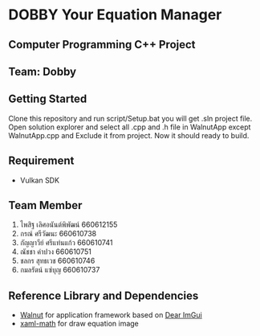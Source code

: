 # DOBBY Your Equation Manager
## Computer Programming C++ Project
## Team: Dobby

## Getting Started
Clone this repository and run script/Setup.bat you will get .sln project file. Open solution explorer and
select all .cpp and .h file in WalnutApp except WalnutApp.cpp and Exclude it from project. Now it should
ready to build.

## Requirement
- Vulkan SDK
	
## Team Member
1. ไพสิฐ เลิศอนันต์พิพัฒน์ 660612155
2. กรณ์ ศรีวัฒนะ 660610738
3. กัญญาวีย์ ศรีแท่นแก้ว 660610741
4. ณัชชา คำปวง 660610751
5. ชลกร สุทธเวช 660610746
6. กมลรัตน์ แซ่บุญ 660610737

## Reference Library and Dependencies
- [Walnut](https://github.com/StudioCherno/Walnut) for application framework based on [Dear ImGui](https://github.com/ocornut/imgui) 
- [xaml-math](https://github.com/ForNeVeR/xaml-math) for draw equation image

